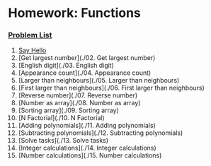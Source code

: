 Homework: Functions
===================

### [Problem List](./08.Functions/)

1. [Say Hello](./08.Functions/01.Say-Hello.js)
1. [Get largest number](./02. Get largest number)
1. [English digit](./03. English digit)
1. [Appearance count](./04. Appearance count)
1. [Larger than neighbours](./05. Larger than neighbours)
1. [First larger than neighbours](./06. First larger than neighbours)
1. [Reverse number](./07. Reverse number)
1. [Number as array](./08. Number as array)
1. [Sorting array](./09. Sorting array)
1. [N Factorial](./10. N Factorial)
1. [Adding polynomials](./11. Adding polynomials)
1. [Subtracting polynomials](./12. Subtracting polynomials)
1. [Solve tasks](./13. Solve tasks)
1. [Integer calculations](./14. Integer calculations)
1. [Number calculations](./15. Number calculations)
